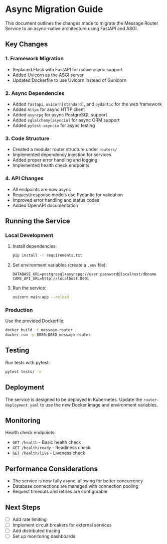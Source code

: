 # Async Migration Guide

This document outlines the changes made to migrate the Message Router Service to an async-native architecture using FastAPI and ASGI.

## Key Changes

### 1. Framework Migration
- Replaced Flask with FastAPI for native async support
- Added Uvicorn as the ASGI server
- Updated Dockerfile to use Uvicorn instead of Gunicorn

### 2. Async Dependencies
- Added `fastapi`, `uvicorn[standard]`, and `pydantic` for the web framework
- Added `httpx` for async HTTP client
- Added `asyncpg` for async PostgreSQL support
- Added `sqlalchemy[asyncio]` for async ORM support
- Added `pytest-asyncio` for async testing

### 3. Code Structure
- Created a modular router structure under `routers/`
- Implemented dependency injection for services
- Added proper error handling and logging
- Implemented health check endpoints

### 4. API Changes
- All endpoints are now async
- Request/response models use Pydantic for validation
- Improved error handling and status codes
- Added OpenAPI documentation

## Running the Service

### Local Development

1. Install dependencies:
   ```bash
   pip install -r requirements.txt
   ```

2. Set environment variables (create a `.env` file):
   ```
   DATABASE_URL=postgresql+asyncpg://user:password@localhost/dbname
   CAMS_API_URL=http://localhost:8001
   ```

3. Run the service:
   ```bash
   uvicorn main:app --reload
   ```

### Production

Use the provided Dockerfile:

```bash
docker build -t message-router .
docker run -p 8080:8080 message-router
```

## Testing

Run tests with pytest:

```bash
pytest tests/ -v
```

## Deployment

The service is designed to be deployed in Kubernetes. Update the `router-deployment.yaml` to use the new Docker image and environment variables.

## Monitoring

Health check endpoints:
- `GET /health` - Basic health check
- `GET /health/ready` - Readiness check
- `GET /health/live` - Liveness check

## Performance Considerations

- The service is now fully async, allowing for better concurrency
- Database connections are managed with connection pooling
- Request timeouts and retries are configurable

## Next Steps

- [ ] Add rate limiting
- [ ] Implement circuit breakers for external services
- [ ] Add distributed tracing
- [ ] Set up monitoring dashboards
